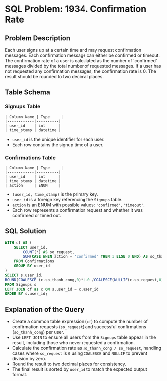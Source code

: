 
# SQL Problem: 1934. Confirmation Rate

## Problem Description
Each user signs up at a certain time and may request confirmation messages. 
Each confirmation message can either be confirmed or timeout. 
The confirmation rate of a user is calculated as the number of 'confirmed' messages divided by the total number of requested messages. 
If a user has not requested any confirmation messages, the confirmation rate is 0. The result should be rounded to two decimal places.

## Table Schema

### Signups Table
```
| Column Name | Type     |
|------------|----------|
| user_id    | int      |
| time_stamp | datetime |
```
- `user_id` is the unique identifier for each user.
- Each row contains the signup time of a user.

### Confirmations Table
```
| Column Name | Type     |
|------------|----------|
| user_id    | int      |
| time_stamp | datetime |
| action     | ENUM     |
```
- `(user_id, time_stamp)` is the primary key.
- `user_id` is a foreign key referencing the `Signups` table.
- `action` is an ENUM with possible values: `'confirmed'`, `'timeout'`.
- Each row represents a confirmation request and whether it was confirmed or timed out.

## SQL Solution
```sql
WITH cf AS (
    SELECT user_id,
        COUNT(*) AS so_request,
        SUM(CASE WHEN action = 'confirmed' THEN 1 ELSE 0 END) AS so_thanh_cong
    FROM Confirmations
    GROUP BY user_id
)
SELECT s.user_id,
ROUND(COALESCE (c.so_thanh_cong,0)*1.0 /COALESCE(NULLIF(c.so_request,0),1),2) as confirmation_rate
FROM Signups s
LEFT JOIN cf as c ON s.user_id = c.user_id
ORDER BY s.user_id;
```

## Explanation of the Query
- Create a common table expression (`cf`) to compute the number of confirmation requests (`so_request`) and successful confirmations (`so_thanh_cong`) per user.
- Use `LEFT JOIN` to ensure all users from the `Signups` table appear in the result, including those who never requested a confirmation.
- Calculate the confirmation rate as `so_thanh_cong / so_request`, handling cases where `so_request` is `0` using `COALESCE` and `NULLIF` to prevent division by zero.
- Round the result to two decimal places for consistency.
- The final result is sorted by `user_id` to match the expected output format.
```


